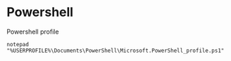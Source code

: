 # Powershell

Powershell profile

`notepad "%USERPROFILE%\Documents\PowerShell\Microsoft.PowerShell_profile.ps1"`
